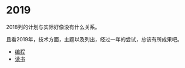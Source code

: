 #   2019

2018列的计划与实际好像没有什么关系。

且看2019年，技术方面，主题以及列出，经过一年的尝试，总该有所成果吧。

-   [编程](program/README.md)
-   [读书](reading/README.md)